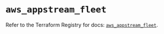 # `aws_appstream_fleet`

Refer to the Terraform Registry for docs: [`aws_appstream_fleet`](https://registry.terraform.io/providers/hashicorp/aws/5.51.0/docs/resources/appstream_fleet).
